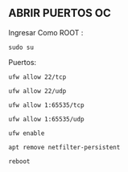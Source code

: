 ## ABRIR PUERTOS OC

Ingresar Como ROOT : 
```
sudo su
```

Puertos:
```
ufw allow 22/tcp
```
```
ufw allow 22/udp
```
```
ufw allow 1:65535/tcp
```
```
ufw allow 1:65535/udp
```
```
ufw enable
```
```
apt remove netfilter-persistent
```
```
reboot
```
